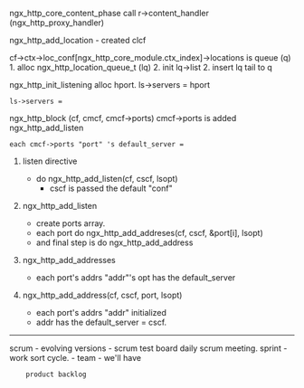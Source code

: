 
ngx_http_core_content_phase
    call r->content_handler (ngx_http_proxy_handler)


ngx_http_add_location
    - created clcf 


cf->ctx->loc_conf[ngx_http_core_module.ctx_index]->locations  is queue (q)
    1. alloc ngx_http_location_queue_t (lq)
    2. init lq->list
    2. insert lq tail to q


ngx_http_init_listening
    alloc hport.
    ls->servers = hport


    ls->servers = 



ngx_http_block (cf, cmcf, cmcf->ports)
    cmcf->ports is added ngx_http_add_listen

    each cmcf->ports "port" 's default_server = 


1. listen directive
    - do ngx_http_add_listen(cf, cscf, lsopt)
      - cscf is passed the default "conf"
    
2. ngx_http_add_listen
    - create ports array.
    - each port do ngx_http_add_addreses(cf, cscf, &port[i], lsopt)
    - and final step is do ngx_http_add_address

3. ngx_http_add_addresses
    - each port's addrs "addr"'s opt has the default_server

4. ngx_http_add_address(cf, cscf, port, lsopt)
    - each port's addrs "addr" initialized
    - addr has the default_server = cscf.

---------------------------



scrum
    - evolving versions
    - scrum test board
    daily scrum meeting.
sprint
    - work sort cycle.
    - team 
    - we'll have 

        product backlog 

